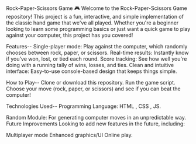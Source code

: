 Rock-Paper-Scissors Game 🎮
Welcome to the Rock-Paper-Scissors Game repository! This project is a fun, interactive, and simple implementation of the classic hand game that we've all played. Whether you're a beginner looking to learn some programming basics or just want a quick game to play against your computer, this project has you covered!

Features--
Single-player mode: Play against the computer, which randomly chooses between rock, paper, or scissors.
Real-time results: Instantly know if you’ve won, lost, or tied each round.
Score tracking: See how well you're doing with a running tally of wins, losses, and ties.
Clean and intuitive interface: Easy-to-use console-based design that keeps things simple.

How to Play--
Clone or download this repository.
Run the game script.
Choose your move (rock, paper, or scissors) and see if you can beat the computer!

Technologies Used--
Programming Language: HTML , CSS , JS.

Random Module: For generating computer moves in an unpredictable way.
Future Improvements
Looking to add new features in the future, including:

Multiplayer mode
Enhanced graphics/UI
Online play.
